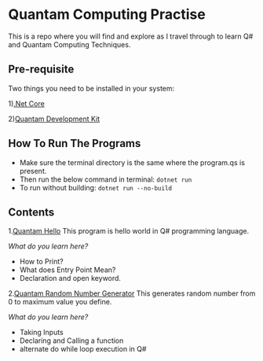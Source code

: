 # Quantam Computing Practise

This is a repo where you will find and explore as I travel through to learn Q# and Quantam Computing Techniques.

## Pre-requisite

Two things you need to be installed in your system:

1)[.Net Core](https://dotnet.microsoft.com/download)

2)[Quantam Development Kit](https://marketplace.visualstudio.com/items?itemName=quantum.quantum-devkit-vscode)

## How To Run The Programs

- Make sure the terminal directory is the same where the program.qs is present.
- Then run the below command in terminal:
`
dotnet run
`
- To run without building:
`
dotnet run --no-build
`

## Contents

1.[Quantam Hello](https://github.com/NirmitSawant/QuantamComputingPractise/tree/master/QuantamHello)
This program is hello world in Q# programming language.

_What do you learn here?_

- How to Print?
- What does Entry Point Mean?
- Declaration and open keyword.

2.[Quantam Random Number Generator](https://github.com/NirmitSawant/QuantamComputingPractise/tree/master/QuantumRNG)
This generates random number from 0 to maximum value you define.

_What do you learn here?_

- Taking Inputs
- Declaring and Calling a function
- alternate do while loop execution in Q#

